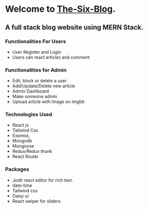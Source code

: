 # Welcome to [The-Six-Blog](https://the-six-9073a.web.app/).

## A full stack blog website using MERN Stack.

### Functionalities For Users
* User Register and Login
* Users can react articles and comment

### Functionalities for Admin
* Edit, block or delete a user
* Add/Update/Delete new article
* Admin Dashboard
* Make someone admin
* Upload article with Image on imgbb

### Technologies Used
* React js
* Tailwind Css
* Express,
* Mongodb
* Mongoose
* Redux/Redux thunk
* React Router

 ### Packages
 * Jodit react editor for rich text.
 * date-time
 * Tailwind css
 * Daisy ui
 * React swiper for sliders.
